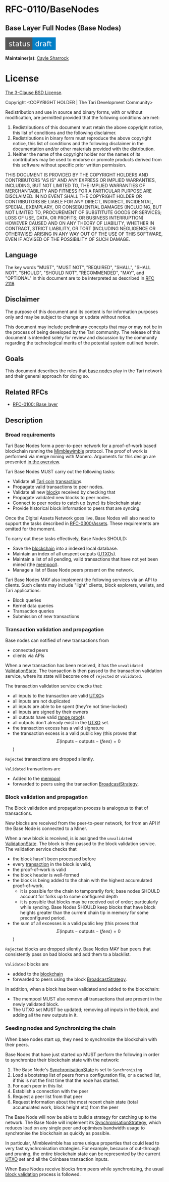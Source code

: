 # RFC-0110/BaseNodes

## Base Layer Full Nodes (Base Nodes)

![status: draft](theme/images/status-draft.svg)

**Maintainer(s)**: [Cayle Sharrock](https://github.com/CjS77)

# License

[ The 3-Clause BSD License](https://opensource.org/licenses/BSD-3-Clause).

Copyright <YEAR> <COPYRIGHT HOLDER | The Tari Development Community>

Redistribution and use in source and binary forms, with or without modification, are permitted provided that the
following conditions are met:

1. Redistributions of this document must retain the above copyright notice, this list of conditions and the following
   disclaimer.
2. Redistributions in binary form must reproduce the above copyright notice, this list of conditions and the following
   disclaimer in the documentation and/or other materials provided with the distribution.
3. Neither the name of the copyright holder nor the names of its contributors may be used to endorse or promote products
   derived from this software without specific prior written permission.

THIS DOCUMENT IS PROVIDED BY THE COPYRIGHT HOLDERS AND CONTRIBUTORS "AS IS" AND ANY EXPRESS OR IMPLIED WARRANTIES,
INCLUDING, BUT NOT LIMITED TO, THE IMPLIED WARRANTIES OF MERCHANTABILITY AND FITNESS FOR A PARTICULAR PURPOSE ARE
DISCLAIMED. IN NO EVENT SHALL THE COPYRIGHT HOLDER OR CONTRIBUTORS BE LIABLE FOR ANY DIRECT, INDIRECT, INCIDENTAL,
SPECIAL, EXEMPLARY, OR CONSEQUENTIAL DAMAGES (INCLUDING, BUT NOT LIMITED TO, PROCUREMENT OF SUBSTITUTE GOODS OR
SERVICES; LOSS OF USE, DATA, OR PROFITS; OR BUSINESS INTERRUPTION) HOWEVER CAUSED AND ON ANY THEORY OF LIABILITY,
WHETHER IN CONTRACT, STRICT LIABILITY, OR TORT (INCLUDING NEGLIGENCE OR OTHERWISE) ARISING IN ANY WAY OUT OF THE USE OF
THIS SOFTWARE, EVEN IF ADVISED OF THE POSSIBILITY OF SUCH DAMAGE.

## Language

The key words "MUST", "MUST NOT", "REQUIRED", "SHALL", "SHALL NOT", "SHOULD", "SHOULD NOT", "RECOMMENDED", "MAY", and
"OPTIONAL" in this document are to be interpreted as described in [RFC 2119](http://tools.ietf.org/html/rfc2119).

## Disclaimer

The purpose of this document and its content is for information purposes only and may be subject to change or update
without notice.

This document may include preliminary concepts that may or may not be in the process of being developed by the Tari
community. The release of this document is intended solely for review and discussion by the community regarding the
technological merits of the potential system outlined herein.

## Goals

This document describes the roles that [base node]s play in the Tari network and their general approach for doing so.

## Related RFCs

* [RFC-0100: Base layer](RFC-0100_BaseLayer.md)

## Description

### Broad requirements

Tari Base Nodes form a peer-to-peer network for a proof-of-work based blockchain running the [Mimblewimble]
protocol. The proof of work is performed via merge mining with Monero. Arguments for this design are
presented [in the overview](RFC-0001_overview.md#proof-of-work).

Tari Base Nodes MUST carry out the following tasks:

* Validate all [Tari coin] [transaction]s.
* Propagate valid transactions to peer nodes.
* Validate all new [block]s received by checking that
* Propagate validated new blocks to peer nodes.
* Connect to peer nodes to catch up (sync) its blockchain state
* Provide historical block information to peers that are syncing.

Once the Digital Assets Network goes live, Base Nodes will also need to support the tasks described in
[RFC-0300/Assets](RFC-0300_DAN.md). These requirements are omitted for the moment.

To carry out these tasks effectively, Base Nodes SHOULD:

* Save the [blockchain] into a indexed local database.
* Maintain an index of all unspent outputs ([UTXO]s).
* Maintain a list of all pending, valid transactions that have not yet been mined (the [mempool]).
* Manage a list of Base Node peers present on the network.

Tari Base Nodes MAY also implement the following services via an API to clients. Such clients may include "light"
clients, block explorers, wallets, and Tari applications:

  * Block queries
  * Kernel data queries
  * Transaction queries
  * Submission of new transactions

### Transaction validation and propagation

Base nodes can notified of new transactions from
* connected peers
* clients via APIs

When a new transaction has been received, it has the `unvalidated` [ValidationState]. The transaction is then passed
to the transaction validation service, where its state will become one of `rejected` or `validated`.

The transaction validation service checks that:

* all inputs to the transaction are valid [UTXO]s
* all inputs are not duplicated
* all inputs are able to be spent (they're not time-locked)
* all inputs are signed by their owners
* all outputs have valid [range proof]s
* all outputs don't already exist in the [UTXO] set.
* the transaction excess has a valid signature
* the transaction excess is a valid public key (this proves that $$\Sigma (\mathrm{inputs} - \mathrm{outputs} - \mathrm(fees) = 0$$)

`Rejected` transactions are dropped silently.

`Validated` transactions are
* Added to the [mempool]
* forwarded to peers using the transaction [BroadcastStrategy].

### Block validation and propagation

The Block validation and propagation process is analogous to that of transactions.

New blocks are received from the peer-to-peer network, for from an API if the Base Node is connected to a Miner.

When a new block is received, is is assigned the `unvalidated` [ValidationState]. The block is then passed to the
block validation service. The validation service checks that

* the block hasn't been processed before
* every [transaction] in the block is valid,
* the proof-of-work is valid
* the block header is well-formed
* the block is being added to the chain with the highest accumulated proof-of-work.
  * it is possible for the chain to temporarily fork; base nodes SHOULD account for forks up to some configured depth
  * it is possible that blocks may be received out of order; particularly while syncing. Base Nodes SHOULD keep blocks
    that have block heights greater than the current chain tip in memory for some preconfigured period.
* the sum of all excesses is a valid public key (this proves that $$\Sigma (\mathrm{inputs} - \mathrm{outputs} - \mathrm(fees) = 0$$)

`Rejected` blocks are dropped silently. Base Nodes MAY ban peers that consistently pass on bad blocks and add them to a
blacklist.

`Validated` blocks are
* added to the [blockchain]
* forwarded to peers using the block [BroadcastStrategy].

In addition, when a block has been validated and added to the blockchain:
* The mempool MUST also remove all transactions that are present in the newly validated block.
* The UTXO set MUST be updated; removing all inputs in the block, and adding all the new outputs in it.

### Seeding nodes and Synchronizing the chain

When base nodes start up, they need to synchronize the blockchain with their peers.

Base Nodes that have just started up MUST perform the following in order to synchronize their blockchain state with the
network:

1. The Base Node's [SynchronisationState] is set to `Synchronising`
1. Load a bootstrap list of peers from a configuration file, or a cached list, if this is not the first time that the
   node has started.
1. For each peer in this list
  1. Establish a connection with the peer
  1. Request a peer list from that peer
  1. Request information about the most recent chain state (total accumulated work, block height etc) from the peer

The Base Node will now be able to build a strategy for catching up to the network. The Base Node will implement its
[SynchronisationStrategy], which reduces load on any single peer and optimises bandwidth usage to synchronise the
blockchain as quickly as possible.

In particular, Mimblewimble has some unique properties that could lead to very fast synchronisation strategies. For
example, because of cut-through and pruning, the entire blockchain state can be represented by the current [UTXO] set
and all the Coinbase transaction inputs.

When Base Nodes receive blocks from peers while synchronizing, the usual
[block validation](#block-validation-and-propagation) process is followed.


[tari coin]: Glossary.md#tari-coin
[blockchain]: Glossary.md#blockchain
[transaction]: Glossary.md#transaction
[block]: Glossary.md#block
[base node]: Glossary.md#base-node
[utxo]: Glossary.md#unspent-transaction-outputs
[mimblewimble]: Glossary.md#mimblewimble
[mempool]: Glossary.md#mempool
[ValidationState]: Glossary.md#validationstate
[BroadcastStrategy]: Glossary.md#broadcaststrategy
[range proof]: Glossary.md#range-proof
[SynchronisationStrategy]: Glossary.md#synchronisationstrategy
[SynchronisationState]: Glossary.md#synchronisationstate